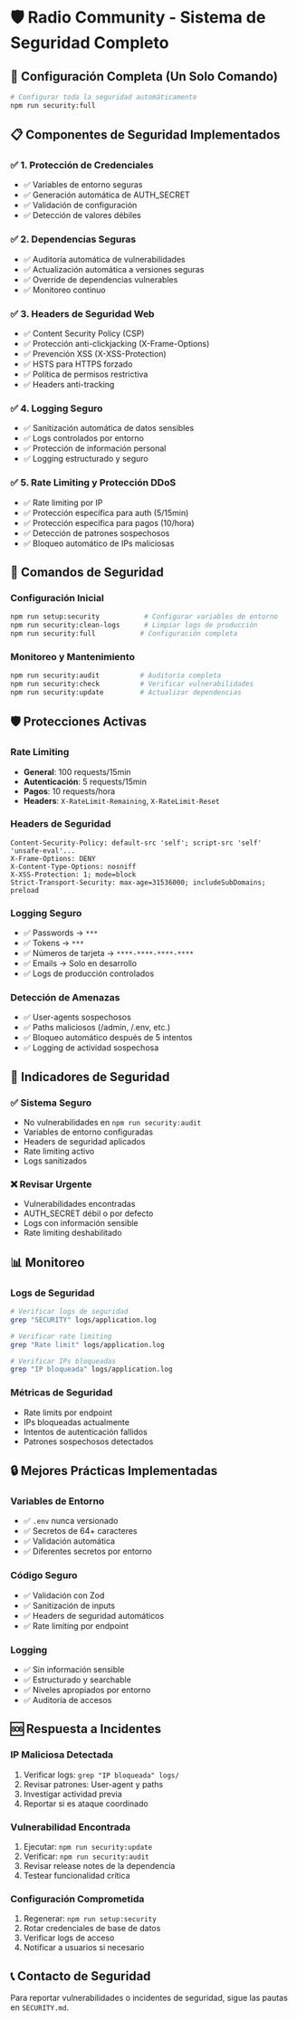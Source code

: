 # 🛡️ Radio Community - Sistema de Seguridad Completo

## 🚀 Configuración Completa (Un Solo Comando)

```bash
# Configurar toda la seguridad automáticamente
npm run security:full
```

## 📋 Componentes de Seguridad Implementados

### ✅ 1. Protección de Credenciales
- ✅ Variables de entorno seguras
- ✅ Generación automática de AUTH_SECRET
- ✅ Validación de configuración
- ✅ Detección de valores débiles

### ✅ 2. Dependencias Seguras
- ✅ Auditoría automática de vulnerabilidades
- ✅ Actualización automática a versiones seguras
- ✅ Override de dependencias vulnerables
- ✅ Monitoreo continuo

### ✅ 3. Headers de Seguridad Web
- ✅ Content Security Policy (CSP)
- ✅ Protección anti-clickjacking (X-Frame-Options)
- ✅ Prevención XSS (X-XSS-Protection)
- ✅ HSTS para HTTPS forzado
- ✅ Política de permisos restrictiva
- ✅ Headers anti-tracking

### ✅ 4. Logging Seguro
- ✅ Sanitización automática de datos sensibles
- ✅ Logs controlados por entorno
- ✅ Protección de información personal
- ✅ Logging estructurado y seguro

### ✅ 5. Rate Limiting y Protección DDoS
- ✅ Rate limiting por IP
- ✅ Protección específica para auth (5/15min)
- ✅ Protección específica para pagos (10/hora)
- ✅ Detección de patrones sospechosos
- ✅ Bloqueo automático de IPs maliciosas

## 🔧 Comandos de Seguridad

### Configuración Inicial
```bash
npm run setup:security           # Configurar variables de entorno
npm run security:clean-logs      # Limpiar logs de producción
npm run security:full           # Configuración completa
```

### Monitoreo y Mantenimiento
```bash
npm run security:audit          # Auditoría completa
npm run security:check          # Verificar vulnerabilidades
npm run security:update         # Actualizar dependencias
```

## 🛡️ Protecciones Activas

### Rate Limiting
- **General**: 100 requests/15min
- **Autenticación**: 5 requests/15min
- **Pagos**: 10 requests/hora
- **Headers**: `X-RateLimit-Remaining`, `X-RateLimit-Reset`

### Headers de Seguridad
```
Content-Security-Policy: default-src 'self'; script-src 'self' 'unsafe-eval'...
X-Frame-Options: DENY
X-Content-Type-Options: nosniff
X-XSS-Protection: 1; mode=block
Strict-Transport-Security: max-age=31536000; includeSubDomains; preload
```

### Logging Seguro
- ✅ Passwords → `***`
- ✅ Tokens → `***`
- ✅ Números de tarjeta → `****-****-****-****`
- ✅ Emails → Solo en desarrollo
- ✅ Logs de producción controlados

### Detección de Amenazas
- ✅ User-agents sospechosos
- ✅ Paths maliciosos (/admin, /.env, etc.)
- ✅ Bloqueo automático después de 5 intentos
- ✅ Logging de actividad sospechosa

## 🚨 Indicadores de Seguridad

### ✅ Sistema Seguro
- No vulnerabilidades en `npm run security:audit`
- Variables de entorno configuradas
- Headers de seguridad aplicados
- Rate limiting activo
- Logs sanitizados

### ❌ Revisar Urgente
- Vulnerabilidades encontradas
- AUTH_SECRET débil o por defecto
- Logs con información sensible
- Rate limiting deshabilitado

## 📊 Monitoreo

### Logs de Seguridad
```bash
# Verificar logs de seguridad
grep "SECURITY" logs/application.log

# Verificar rate limiting
grep "Rate limit" logs/application.log

# Verificar IPs bloqueadas
grep "IP bloqueada" logs/application.log
```

### Métricas de Seguridad
- Rate limits por endpoint
- IPs bloqueadas actualmente
- Intentos de autenticación fallidos
- Patrones sospechosos detectados

## 🔒 Mejores Prácticas Implementadas

### Variables de Entorno
- ✅ `.env` nunca versionado
- ✅ Secretos de 64+ caracteres
- ✅ Validación automática
- ✅ Diferentes secretos por entorno

### Código Seguro
- ✅ Validación con Zod
- ✅ Sanitización de inputs
- ✅ Headers de seguridad automáticos
- ✅ Rate limiting por endpoint

### Logging
- ✅ Sin información sensible
- ✅ Estructurado y searchable
- ✅ Niveles apropiados por entorno
- ✅ Auditoría de accesos

## 🆘 Respuesta a Incidentes

### IP Maliciosa Detectada
1. Verificar logs: `grep "IP bloqueada" logs/`
2. Revisar patrones: User-agent y paths
3. Investigar actividad previa
4. Reportar si es ataque coordinado

### Vulnerabilidad Encontrada
1. Ejecutar: `npm run security:update`
2. Verificar: `npm run security:audit`
3. Revisar release notes de la dependencia
4. Testear funcionalidad crítica

### Configuración Comprometida
1. Regenerar: `npm run setup:security`
2. Rotar credenciales de base de datos
3. Verificar logs de acceso
4. Notificar a usuarios si necesario

## 📞 Contacto de Seguridad

Para reportar vulnerabilidades o incidentes de seguridad, sigue las pautas en `SECURITY.md`.
